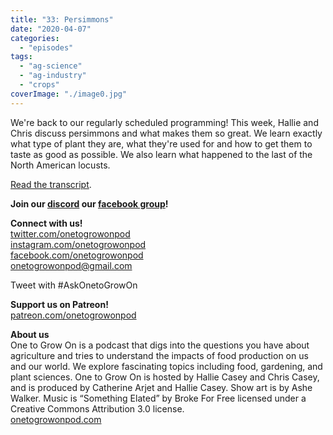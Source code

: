 ```yaml
---
title: "33: Persimmons"
date: "2020-04-07"
categories: 
  - "episodes"
tags: 
  - "ag-science"
  - "ag-industry"
  - "crops"
coverImage: "./image0.jpg"
---
```


We're back to our regularly scheduled programming! This week, Hallie and Chris discuss persimmons and what makes them so great. We learn exactly what type of plant they are, what they're used for and how to get them to taste as good as possible. We also learn what happened to the last of the North American locusts.

[Read the transcript](https://onetogrowonpod.com/33-persimmons-transcript/).

**Join our [discord](http://onetogrowonpod.com/discord) our [facebook group](http://onetogrowonpod.com/group)!**

**Connect with us!**  
[twitter.com/onetogrowonpod](https://twitter.com/onetogrowonpod)  
[instagram.com/onetogrowonpod  
](https://instagram.com/onetogrowonpod)[facebook.com/onetogrowonpod  
](https://facebook.com/onetogrowonpod)[onetogrowonpod@gmail.com](mailto:onetogrowonpod@gmail.com)

Tweet with #AskOnetoGrowOn

**Support us on Patreon!**  
[patreon.com/onetogrowonpod](http://www.patreon.com/onetogrowonpod)

**About us**  
One to Grow On is a podcast that digs into the questions you have about agriculture and tries to understand the impacts of food production on us and our world. We explore fascinating topics including food, gardening, and plant sciences. One to Grow On is hosted by Hallie Casey and Chris Casey, and is produced by Catherine Arjet and Hallie Casey. Show art is by Ashe Walker. Music is “Something Elated” by Broke For Free licensed under a Creative Commons Attribution 3.0 license.  
[onetogrowonpod.com](https://www.onetogrowonpod.com)
